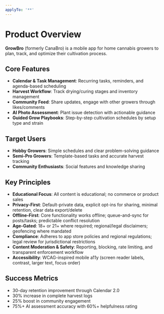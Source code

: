 ```yaml
---
applyTo: '**'
---
```


# Product Overview

**GrowBro** (formerly CanaBro) is a mobile app for home cannabis growers to plan, track, and optimize their cultivation process.

## Core Features

- **Calendar & Task Management**: Recurring tasks, reminders, and agenda-based scheduling
- **Harvest Workflow**: Track drying/curing stages and inventory management
- **Community Feed**: Share updates, engage with other growers through likes/comments
- **AI Photo Assessment**: Plant issue detection with actionable guidance
- **Guided Grow Playbooks**: Step-by-step cultivation schedules by setup type and strain

## Target Users

- **Hobby Growers**: Simple schedules and clear problem-solving guidance
- **Semi-Pro Growers**: Template-based tasks and accurate harvest tracking
- **Community Enthusiasts**: Social features and knowledge sharing

## Key Principles

- **Educational Focus**: All content is educational; no commerce or product sales
- **Privacy-First**: Default-private data, explicit opt-ins for sharing, minimal retention, clear data export/delete
- **Offline-First**: Core functionality works offline; queue-and-sync for posts/tasks; predictable conflict resolution
- **Age-Gated**: 18+ or 21+ where required; regional/legal disclaimers; geofencing where mandated
- **Compliance**: Adheres to app store policies and regional regulations; legal review for jurisdictional restrictions
- **Content Moderation & Safety**: Reporting, blocking, rate limiting, and transparent enforcement workflow
- **Accessibility**: WCAG-inspired mobile a11y (screen reader labels, contrast, larger text, focus order)

## Success Metrics

- 30-day retention improvement through Calendar 2.0
- 30% increase in complete harvest logs
- 25% boost in community engagement
- 75%+ AI assessment accuracy with 60%+ helpfulness rating
